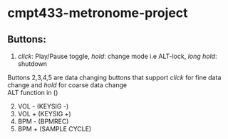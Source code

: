 # cmpt433-metronome-project

## Buttons:

1. *click*: Play/Pause toggle, *hold*: change mode i.e ALT-lock, *long hold*: shutdown

Buttons 2,3,4,5 are data changing buttons that support *click* for fine data change and *hold* for coarse data change \
ALT function in ()

2. VOL - (KEYSIG -)
3. VOL + (KEYSIG +)
4. BPM - (BPMREC)
5. BPM + (SAMPLE CYCLE)
